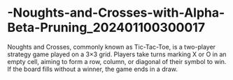 # -Noughts-and-Crosses-with-Alpha-Beta-Pruning_202401100300017
Noughts and Crosses, commonly known as Tic-Tac-Toe, is a two-player strategy game played on a 3×3 grid. Players take turns marking X or O in an empty cell, aiming to form a row, column, or diagonal of their symbol to win. If the board fills without a winner, the game ends in a draw.
